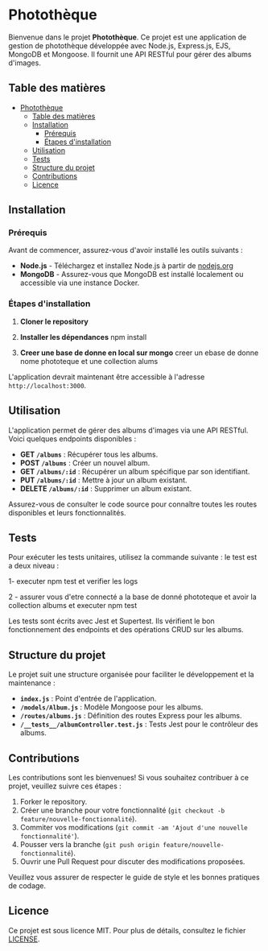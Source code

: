 # Photothèque

Bienvenue dans le projet **Photothèque**. Ce projet est une application de gestion de photothèque développée avec Node.js, Express.js, EJS,  MongoDB et Mongoose. Il fournit une API RESTful pour gérer des albums d'images.

## Table des matières

- [Photothèque](#photothèque)
  - [Table des matières](#table-des-matières)
  - [Installation](#installation)
    - [Prérequis](#prérequis)
    - [Étapes d'installation](#étapes-dinstallation)
  - [Utilisation](#utilisation)
  - [Tests](#tests)
  - [Structure du projet](#structure-du-projet)
  - [Contributions](#contributions)
  - [Licence](#licence)

## Installation


### Prérequis

Avant de commencer, assurez-vous d'avoir installé les outils suivants :

- **Node.js** - Téléchargez et installez Node.js à partir de [nodejs.org](https://nodejs.org/)
- **MongoDB** - Assurez-vous que MongoDB est installé localement ou accessible via une instance Docker.

### Étapes d'installation

1. **Cloner le repository**


2. **Installer les dépendances**
 npm install 

3. **Creer une base de donne en local sur mongo**
creer un ebase de donne nome phototeque et une collection alums
 
L'application devrait maintenant être accessible à l'adresse `http://localhost:3000`.

## Utilisation

L'application permet de gérer des albums d'images via une API RESTful. Voici quelques endpoints disponibles :

- **GET `/albums`** : Récupérer tous les albums.
- **POST `/albums`** : Créer un nouvel album.
- **GET `/albums/:id`** : Récupérer un album spécifique par son identifiant.
- **PUT `/albums/:id`** : Mettre à jour un album existant.
- **DELETE `/albums/:id`** : Supprimer un album existant.

Assurez-vous de consulter le code source pour connaître toutes les routes disponibles et leurs fonctionnalités.

## Tests

Pour exécuter les tests unitaires, utilisez la commande suivante :
le test est a deux niveau :

1- executer npm test et verifier les logs 

2 - assurer vous d'etre connecté a la base de donné phototeque et avoir la collection albums
et executer npm test 


Les tests sont écrits avec Jest et Supertest. Ils vérifient le bon fonctionnement des endpoints et des opérations CRUD sur les albums.

## Structure du projet

Le projet suit une structure organisée pour faciliter le développement et la maintenance :

- **`index.js`** : Point d'entrée de l'application.
- **`/models/Album.js`** : Modèle Mongoose pour les albums.
- **`/routes/albums.js`** : Définition des routes Express pour les albums.
- **`/__tests__/albumController.test.js`** : Tests Jest pour le contrôleur des albums.

## Contributions

Les contributions sont les bienvenues! Si vous souhaitez contribuer à ce projet, veuillez suivre ces étapes :

1. Forker le repository.
2. Créer une branche pour votre fonctionnalité (`git checkout -b feature/nouvelle-fonctionnalité`).
3. Commiter vos modifications (`git commit -am 'Ajout d'une nouvelle fonctionnalité'`).
4. Pousser vers la branche (`git push origin feature/nouvelle-fonctionnalité`).
5. Ouvrir une Pull Request pour discuter des modifications proposées.

Veuillez vous assurer de respecter le guide de style et les bonnes pratiques de codage.

## Licence

Ce projet est sous licence MIT. Pour plus de détails, consultez le fichier [LICENSE](LICENSE).



